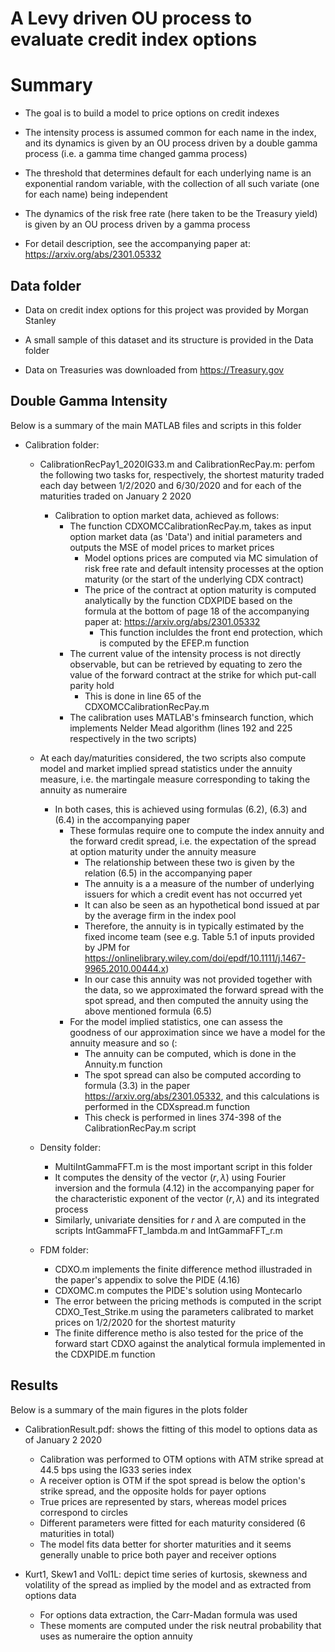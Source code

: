 # A Levy driven OU process to evaluate credit index options

# Summary 

- The goal is to build a model to price options on credit indexes

- The intensity process is assumed common for each name in the index, and its dynamics is given by an OU process driven by a double gamma process (i.e. a gamma time changed gamma process)

- The threshold that determines default for each underlying name is an exponential random variable, with the collection of all such variate (one for each name) being independent 

- The dynamics of the risk free rate (here taken to be the Treasury yield) is given by an OU process driven by a gamma process

- For detail description, see the accompanying paper at: https://arxiv.org/abs/2301.05332
  
## Data folder

- Data on credit index options for this project was provided by Morgan Stanley

- A small sample of this dataset and its structure is provided in the Data folder

- Data on Treasuries was downloaded from https://Treasury.gov

## Double Gamma Intensity

Below is a summary of the main MATLAB files and scripts in this folder

- Calibration folder:
  - CalibrationRecPay1_2020IG33.m and CalibrationRecPay.m: perfom the following two tasks for, respectively, the shortest maturity traded each day between 1/2/2020 and 6/30/2020 and for each of the maturities traded on January 2 2020
    - Calibration to option market data, achieved as follows:
      - The function CDXOMCCalibrationRecPay.m, takes as input option market data (as 'Data') and initial parameters and outputs the MSE of model prices to market prices
        - Model options prices are computed via MC simulation of risk free rate and default intensity processes at the option maturity (or the start of the underlying CDX contract)
        - The price of the contract at option maturity is computed analytically by the function CDXPIDE based on the formula at the bottom of page 18 of the accompanying paper at: https://arxiv.org/abs/2301.05332
          - This function incluldes the front end protection, which is computed by the EFEP.m function
      - The current value of the intensity process is not directly observable, but can be retrieved by equating to zero the value of the forward contract at the strike for which put-call parity hold
        - This is done in line 65 of the CDXOMCCalibrationRecPay.m
      - The calibration uses MATLAB's fminsearch function, which implements Nelder Mead algorithm (lines 192 and 225 respectively in the two scripts)
  - At each day/maturities considered, the two scripts also compute model and market implied spread statistics under the annuity measure, i.e. the martingale measure corresponding to taking the annuity as numeraire
    - In both cases, this is achieved using formulas (6.2), (6.3) and (6.4) in the accompanying paper
      - These formulas require one to compute the index annuity and the forward credit spread, i.e. the expectation of the spread at option maturity under the annuity measure
        - The relationship between these two is given by the relation (6.5) in the accompanying paper
        - The annuity is a a measure of the number of underlying issuers for which a credit event has not occurred yet
        - It can also be seen as an hypothetical bond issued at par by the average firm in the index pool
        - Therefore, the annuity is in typically estimated by the fixed income team (see e.g. Table 5.1 of inputs provided by JPM for https://onlinelibrary.wiley.com/doi/epdf/10.1111/j.1467-9965.2010.00444.x)
        - In our case this annuity was not provided together with the data, so we approximated the forward spread with the spot spread, and then computed the annuity using the above mentioned formula (6.5)
      - For the model implied statistics, one can assess the goodness of our approximation since we have a model for the annuity measure and so (:
        - The annuity can be computed, which is done in the Annuity.m function
        - The spot spread can also be computed according to formula (3.3) in the paper https://arxiv.org/abs/2301.05332, and this calculations is performed in the CDXspread.m function
        - This check is performed in lines 374-398 of the CalibrationRecPay.m script
       
  - Density folder:
    - MultiIntGammaFFT.m is the most important script in this folder
    - It computes the density of the vector $(r,\lambda)$ using Fourier inversion and the formula (4.12) in the accompanying paper for the characteristic exponent of the vector $(r,\lambda)$ and its integrated process
    - Similarly, univariate densities for $r$ and $\lambda$ are computed in the scripts IntGammaFFT_lambda.m and IntGammaFFT_r.m

  - FDM folder:
    - CDXO.m implements the finite difference method illustraded in the paper's appendix to solve the PIDE (4.16)
    - CDXOMC.m computes the PIDE's solution using Montecarlo
    - The error between the pricing methods is computed in the script CDXO_Test_Strike.m using the parameters calibrated to market prices on 1/2/2020 for the shortest maturity
    - The finite difference metho is also tested for the price of the forward start CDXO against the analytical formula implemented in the CDXPIDE.m function

## Results

Below is a summary of the main figures in the plots folder

- CalibrationResult.pdf: shows the fitting of this model to options data as of January 2 2020
  - Calibration was performed to OTM options with ATM strike spread at 44.5 bps using the IG33 series index
  - A receiver option is OTM if the spot spread is below the option's strike spread, and the opposite holds for payer options
  - True prices are represented by stars, whereas model prices correspond to circles
  - Different parameters were fitted for each maturity considered (6 maturities in total)
  - The model fits data better for shorter maturities and it seems generally unable to price both payer and receiver options

- Kurt1, Skew1 and Vol1L: depict time series of kurtosis, skewness and volatility of the spread as implied by the model and as extracted from options data
  - For options data extraction, the Carr-Madan formula was used
  - These moments are computed under the risk neutral probability that uses as numeraire the option annuity
  
